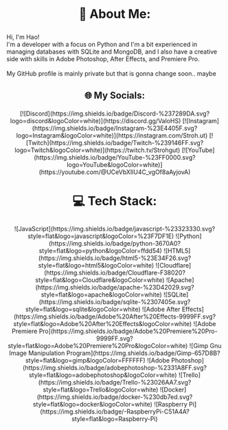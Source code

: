 
# <p align="center">💫 About Me:
Hi, I'm Hao!<br>I'm a developer with a focus on Python and I'm a bit experienced in managing databases with SQLite and MongoDB, and I also have a creative side with skills in Adobe Photoshop, After Effects, and Premiere Pro.<br><br>My GitHub profile is mainly private but that is gonna change soon.. maybe<br> </p>


## <p align="center"> 🌐 My Socials: </p>
<p align="center"> [![Discord](https://img.shields.io/badge/Discord-%237289DA.svg?logo=discord&logoColor=white)](https://discord.gg/ValoHS) [![Instagram](https://img.shields.io/badge/Instagram-%23E4405F.svg?logo=Instagram&logoColor=white)](https://instagram.com/Stroh.ut) [![Twitch](https://img.shields.io/badge/Twitch-%239146FF.svg?logo=Twitch&logoColor=white)](https://twitch.tv/Strohgut) [![YouTube](https://img.shields.io/badge/YouTube-%23FF0000.svg?logo=YouTube&logoColor=white)](https://youtube.com/@UCeVbXlIU4C_vgOf8aAyjovA) </p>

# <p align="center"> 💻 Tech Stack: </p>
<p align="center"> ![JavaScript](https://img.shields.io/badge/javascript-%23323330.svg?style=flat&logo=javascript&logoColor=%23F7DF1E) ![Python](https://img.shields.io/badge/python-3670A0?style=flat&logo=python&logoColor=ffdd54) ![HTML5](https://img.shields.io/badge/html5-%23E34F26.svg?style=flat&logo=html5&logoColor=white) ![Cloudflare](https://img.shields.io/badge/Cloudflare-F38020?style=flat&logo=Cloudflare&logoColor=white) ![Apache](https://img.shields.io/badge/apache-%23D42029.svg?style=flat&logo=apache&logoColor=white) ![SQLite](https://img.shields.io/badge/sqlite-%2307405e.svg?style=flat&logo=sqlite&logoColor=white) ![Adobe After Effects](https://img.shields.io/badge/Adobe%20After%20Effects-9999FF.svg?style=flat&logo=Adobe%20After%20Effects&logoColor=white) ![Adobe Premiere Pro](https://img.shields.io/badge/Adobe%20Premiere%20Pro-9999FF.svg?style=flat&logo=Adobe%20Premiere%20Pro&logoColor=white) ![Gimp Gnu Image Manipulation Program](https://img.shields.io/badge/Gimp-657D8B?style=flat&logo=gimp&logoColor=FFFFFF) ![Adobe Photoshop](https://img.shields.io/badge/adobephotoshop-%2331A8FF.svg?style=flat&logo=adobephotoshop&logoColor=white) ![Trello](https://img.shields.io/badge/Trello-%23026AA7.svg?style=flat&logo=Trello&logoColor=white) ![Docker](https://img.shields.io/badge/docker-%230db7ed.svg?style=flat&logo=docker&logoColor=white) ![Raspberry Pi](https://img.shields.io/badge/-RaspberryPi-C51A4A?style=flat&logo=Raspberry-Pi) </p>
